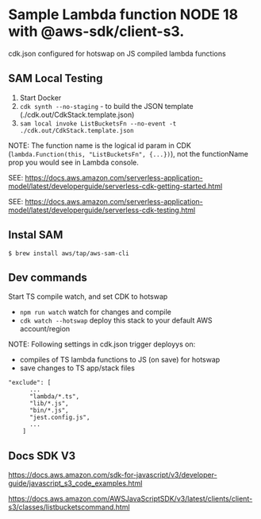 # Sample Lambda function NODE 18 with @aws-sdk/client-s3.

cdk.json configured for hotswap on JS compiled lambda functions

## SAM Local Testing

1. Start Docker
2. `cdk synth --no-staging` - to build the JSON template (./cdk.out/CdkStack.template.json)
3. `sam local invoke ListBucketsFn --no-event -t ./cdk.out/CdkStack.template.json`

NOTE: The function name is the logical id param in CDK (`lambda.Function(this, "ListBucketsFn", {...})`), not the functionName prop you would see in Lambda console.

SEE: https://docs.aws.amazon.com/serverless-application-model/latest/developerguide/serverless-cdk-getting-started.html

SEE: https://docs.aws.amazon.com/serverless-application-model/latest/developerguide/serverless-cdk-testing.html

## Instal SAM

```
$ brew install aws/tap/aws-sam-cli
```

## Dev commands

Start TS compile watch, and set CDK to hotswap

- `npm run watch` watch for changes and compile
- `cdk watch --hotswap` deploy this stack to your default AWS account/region

NOTE: Following settings in cdk.json trigger deployys on:

- compiles of TS lambda functions to JS (on save) for hotswap
- save changes to TS app/stack files

```
"exclude": [
      ...
      "lambda/*.ts",
      "lib/*.js",
      "bin/*.js",
      "jest.config.js",
      ...
    ]
```

## Docs SDK V3

https://docs.aws.amazon.com/sdk-for-javascript/v3/developer-guide/javascript_s3_code_examples.html

https://docs.aws.amazon.com/AWSJavaScriptSDK/v3/latest/clients/client-s3/classes/listbucketscommand.html
